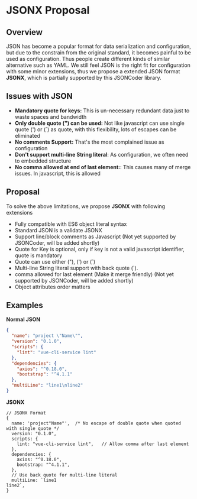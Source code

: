 # JSONX Proposal

## Overview
JSON has become a popular format for data serialization and configuration, but due to the constrain from the 
original standard, it becomes painful to be used as configuration. Thus people create different kinds of similar 
alternative such as YAML. We still feel JSON is the right fit for configuration with some minor extensions, thus we 
propose a extended JSON format **JSONX**, which is partially supported by this JSONCoder library. 

## Issues with JSON
* **Mandatory quote for keys:** This is un-necessary redundant data just to waste spaces and bandwidth
* **Only double quote (") can be used:** Not like javascript can use single quote (') or (`) as quote, with this flexibility,
 lots of escapes can be eliminated
* **No comments Support:** That's the most complained issue as configuration
* **Don't support multi-line String literal**: As configuration, we often need to embedded structure
* **No comma allowed at end of last element:**: This causes many of merge issues. In javascript, this is allowed

## Proposal
To solve the above limitations, we propose **JSONX** with following extensions
* Fully compatible with ES6 object literal syntax
* Standard JSON is a validate JSONX
* Support line/block comments as Javascript  (Not yet supported by JSONCoder, will be added shortly)
* Quote for Key is optional, only if key is not a valid javascript identifier, quote is mandatory
* Quote can use either ("), (') or (\`)
* Multi-line String literal support with back quote (`).
* comma allowed for last element (Make it merge friendly)  (Not yet supported by JSONCoder, will be added shortly)
* Object attributes order matters

## Examples

**Normal JSON**
```json
{
  "name": "project \"Name\"",
  "version": "0.1.0",
  "scripts": {
    "lint": "vue-cli-service lint"
  },
  "dependencies": {
    "axios": "^0.18.0",
    "bootstrap": "^4.1.1"
  },
  "multiLine": "line1\nline2"
}
```
**JSONX**
```ecmascript 6
// JSONX Format
{
  name: 'project"Name"',  /* No escape of double quote when quoted with single quote */
  version: "0.1.0",
  scripts: {
    lint: "vue-cli-service lint",   // Allow comma after last element
  },
  dependencies: {
    axios: "^0.18.0",
    bootstrap: "^4.1.1",
  },
  // Use back quote for multi-line literal
  multiLine: `line1  
line2`,
}
```



